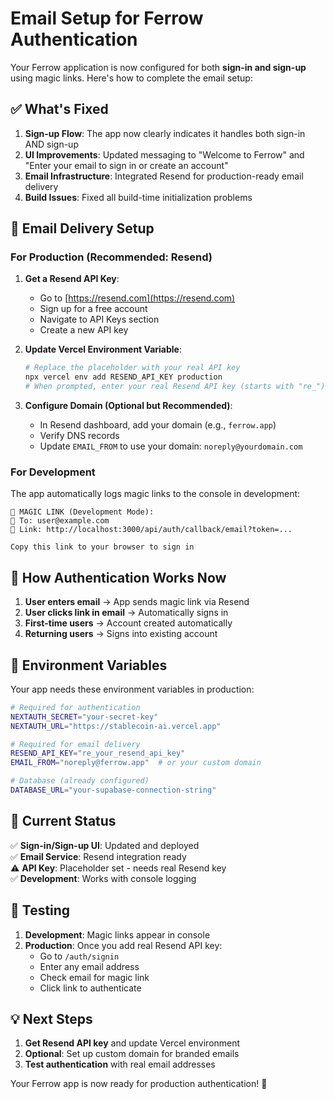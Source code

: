 # Email Setup for Ferrow Authentication

Your Ferrow application is now configured for both **sign-in and sign-up** using magic links. Here's how to complete the email setup:

## ✅ What's Fixed

1. **Sign-up Flow**: The app now clearly indicates it handles both sign-in AND sign-up
2. **UI Improvements**: Updated messaging to "Welcome to Ferrow" and "Enter your email to sign in or create an account"
3. **Email Infrastructure**: Integrated Resend for production-ready email delivery
4. **Build Issues**: Fixed all build-time initialization problems

## 📧 Email Delivery Setup

### For Production (Recommended: Resend)

1. **Get a Resend API Key**:
   - Go to [https://resend.com](https://resend.com)
   - Sign up for a free account
   - Navigate to API Keys section
   - Create a new API key

2. **Update Vercel Environment Variable**:
   ```bash
   # Replace the placeholder with your real API key
   npx vercel env add RESEND_API_KEY production
   # When prompted, enter your real Resend API key (starts with "re_")
   ```

3. **Configure Domain (Optional but Recommended)**:
   - In Resend dashboard, add your domain (e.g., `ferrow.app`)
   - Verify DNS records
   - Update `EMAIL_FROM` to use your domain: `noreply@yourdomain.com`

### For Development

The app automatically logs magic links to the console in development:
```
🔗 MAGIC LINK (Development Mode):
📧 To: user@example.com
🔗 Link: http://localhost:3000/api/auth/callback/email?token=...

Copy this link to your browser to sign in
```

## 🚀 How Authentication Works Now

1. **User enters email** → App sends magic link via Resend
2. **User clicks link in email** → Automatically signs in
3. **First-time users** → Account created automatically
4. **Returning users** → Signs into existing account

## 🔧 Environment Variables

Your app needs these environment variables in production:

```bash
# Required for authentication
NEXTAUTH_SECRET="your-secret-key"
NEXTAUTH_URL="https://stablecoin-ai.vercel.app"

# Required for email delivery
RESEND_API_KEY="re_your_resend_api_key"
EMAIL_FROM="noreply@ferrow.app"  # or your custom domain

# Database (already configured)
DATABASE_URL="your-supabase-connection-string"
```

## 📝 Current Status

✅ **Sign-in/Sign-up UI**: Updated and deployed  
✅ **Email Service**: Resend integration ready  
⚠️ **API Key**: Placeholder set - needs real Resend key  
✅ **Development**: Works with console logging  

## 🧪 Testing

1. **Development**: Magic links appear in console
2. **Production**: Once you add real Resend API key:
   - Go to `/auth/signin`
   - Enter any email address
   - Check email for magic link
   - Click link to authenticate

## 💡 Next Steps

1. **Get Resend API key** and update Vercel environment
2. **Optional**: Set up custom domain for branded emails
3. **Test authentication** with real email addresses

Your Ferrow app is now ready for production authentication! 🎉
